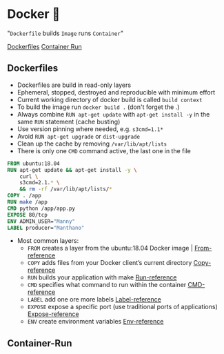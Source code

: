 # Docker :whale: 

"`Dockerfile` builds `Image` runs `Container`"

[Dockerfiles](#Dockerfiles)
[Container Run](#Container-Run)

## Dockerfiles

- Dockerfiles are build in read-only layers
- Ephemeral, stopped, destroyed and reproducible with minimum effort
- Current working directory of docker build is called `build context`
- To build the image run `docker build .` (don't forget the .)
- Always combine `RUN apt-get update` with `apt-get install -y` in the same `RUN` statement (cache busting)
- Use version pinning where needed, e.g. `s3cmd=1.1*`
- Avoid `RUN apt-get upgrade` or `dist-upgrade`
- Clean up the cache by removing `/var/lib/apt/lists`
- There is only one `CMD` command active, the last one in the file

```dockerfile
FROM ubuntu:18.04
RUN apt-get update && apt-get install -y \
	curl \
	s3cmd=2.1.* \
	&& rm -rf /var/lib/apt/lists/*
COPY . /app
RUN make /app
CMD python /app/app.py
EXPOSE 80/tcp
ENV ADMIN_USER="Manny"
LABEL producer="Manthano"
```

- Most common layers:
   - `FROM` creates a layer from the ubuntu:18.04 Docker image | [From-reference](https://docs.docker.com/engine/reference/builder/#from)
   - `COPY` adds files from your Docker client’s current directory [Copy-reference](https://docs.docker.com/engine/reference/builder/#copy)
   - `RUN` builds your application with make [Run-reference](https://docs.docker.com/engine/reference/builder/#run)
   - `CMD` specifies what command to run within the container [CMD-reference](https://docs.docker.com/engine/reference/builder/#cmd)
   - `LABEL` add one ore more labels [Label-reference](https://docs.docker.com/engine/reference/builder/#label)
   - `EXPOSE` expose a specific port (use traditional ports of applications) [Expose-reference](https://docs.docker.com/engine/reference/builder/#expose)
   - `ENV` create environment variables [Env-reference](https://docs.docker.com/engine/reference/builder/#env)

## Container-Run